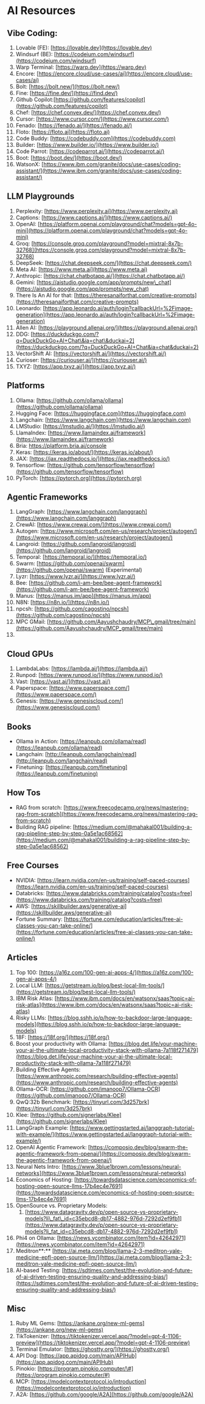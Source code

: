 # AI Resources

## Vibe Coding:

1. Lovable (FE): [https://lovable.dev](https://lovable.dev)  
2. Windsurf (BE): [https://codeium.com/windsurf](https://codeium.com/windsurf)  
3. Warp Terminal: [https://warp.dev](https://warp.dev)  
4. Encore: [https://encore.cloud/use-cases/ai](https://encore.cloud/use-cases/ai)  
5. Bolt: [https://bolt.new/](https://bolt.new/)  
6. Fine: [https://fine.dev/](https://find.dev/)  
7. Github Copilot:[https://github.com/features/copilot](https://github.com/features/copilot)  
8. Chef: [https://chef.convex.dev/](https://chef.convex.dev/)  
9. Cursor: [https://www.cursor.com/](https://www.cursor.com/)  
10. Fenado: [https://fenado.ai/](https://fenado.ai/)  
11. Floto:  [https://floto.ai](https://floto.ai)  
12. Code Buddy: [https://codebuddy.com](https://codebuddy.com)  
13. Builder: [https://www.builder.io/](https://www.builder.io/)  
14. Code Parrot: [https://codeparrot.ai/](https://codeparrot.ai/)  
15. Boot: [https://boot.dev/](https://boot.dev/)  
16. WatsonX: [https://www.ibm.com/granite/docs/use-cases/coding-assistant/](https://www.ibm.com/granite/docs/use-cases/coding-assistant/)  

## LLM Playgrounds

1. Perplexity: [https://www.perplexity.ai](https://www.perplexity.ai)  
2. Captions: [https://www.captions.ai/](https://www.captions.ai/)  
3. OpenAI: [https://platform.openai.com/playground/chat?models=gpt-4o-mini](https://platform.openai.com/playground/chat?models=gpt-4o-mini)  
4. Groq: [https://console.groq.com/playground?model=mixtral-8x7b-32768](https://console.groq.com/playground?model=mixtral-8x7b-32768)  
5. DeepSeek: [https://chat.deepseek.com/](https://chat.deepseek.com/)  
6. Meta AI: [https://www.meta.ai](https://www.meta.ai)  
7. Anthropic: [https://chat.chatbotapp.ai/](https://chat.chatbotapp.ai/)  
8. Gemini: [https://aistudio.google.com/app/prompts/new\_chat](https://aistudio.google.com/app/prompts/new_chat)  
9. There Is An AI for that: [https://theresanaiforthat.com/creative-prompts](https://theresanaiforthat.com/creative-prompts)  
10. Leonardo: [https://app.leonardo.ai/auth/login?callbackUrl=%2Fimage-generation](https://app.leonardo.ai/auth/login?callbackUrl=%2Fimage-generation)  
11. Allen AI: [https://playground.allenai.org/](https://playground.allenai.org/)  
12. DDG: [https://duckduckgo.com/?q=DuckDuckGo+AI+Chat\&ia=chat\&duckai=2](https://duckduckgo.com/?q=DuckDuckGo+AI+Chat&ia=chat&duckai=2)  
13. VectorShift AI: [https://vectorshift.ai/](https://vectorshift.ai/)  
14. Curioser: [https://curiouser.ai/](https://curiouser.ai/)  
15. TXYZ: [https://app.txyz.ai/](https://app.txyz.ai/)  

## Platforms

1. Ollama: [https://github.com/ollama/ollama](https://github.com/ollama/ollama)  
2. Hugging Face: [https://huggingface.com](https://huggingface.com)  
3. Langchain: [https://www.langchain.com](https://www.langchain.com)  
4. LMStudio: [https://lmstudio.ai/](https://lmstudio.ai/)  
5. LlamaIndex: [https://www.llamaindex.ai/framework](https://www.llamaindex.ai/framework)  
6. Bria: https://platform.bria.ai/console  
7. Keras: [https://keras.io/about/](https://keras.io/about/)  
8. JAX: [https://jax.readthedocs.io/](https://jax.readthedocs.io/)  
9. Tensorflow: [https://github.com/tensorflow/tensorflow](https://github.com/tensorflow/tensorflow)  
10. PyTorch: [https://pytorch.org](https://pytorch.org)  
    
## Agentic Frameworks 

1. LangGraph: [https://www.langchain.com/langgraph](https://www.langchain.com/langgraph)  
2. CrewAI: [https://www.crewai.com/](https://www.crewai.com/)  
3. Autogen: [https://www.microsoft.com/en-us/research/project/autogen/](https://www.microsoft.com/en-us/research/project/autogen/)  
4. Langroid: [https://github.com/langroid/langroid](https://github.com/langroid/langroid)  
5. Temporal: [https://temporal.io/](https://temporal.io/)  
6. Swarm: [https://github.com/openai/swarm](https://github.com/openai/swarm) (Experimental)  
7. Lyzr: [https://www.lyzr.ai/](https://www.lyzr.ai/)  
8. Bee: [https://github.com/i-am-bee/bee-agent-framework](https://github.com/i-am-bee/bee-agent-framework)  
9. Manus: [https://manus.im/app](https://manus.im/app)  
10. N8N: [https://n8n.io/](https://n8n.io/)  
11. npcsh: [https://github.com/cagostino/npcsh](https://github.com/cagostino/npcsh)  
12. MPC GMail: [https://github.com/Aayushchaudry/MCP\_gmail/tree/main](https://github.com/Aayushchaudry/MCP_gmail/tree/main)  
13. 

## Cloud GPUs

1. LambdaLabs: [https://lambda.ai/](https://lambda.ai/)  
2. Runpod: [https://www.runpod.io/](https://www.runpod.io/)  
3. Vast: [https://vast.ai/](https://vast.ai/)  
4. Paperspace: [https://www.paperspace.com/](https://www.paperspace.com/)  
5. Genesis: [https://www.genesiscloud.com/](https://www.genesiscloud.com/)

## Books

* Ollama in Action: [https://leanpub.com/ollama/read](https://leanpub.com/ollama/read)  
* Langchain: [http://leanpub.com/langchain/read](http://leanpub.com/langchain/read)  
* Finetuning: [https://leanpub.com/finetuning](https://leanpub.com/finetuning)

## How Tos

* RAG from scratch: [https://www.freecodecamp.org/news/mastering-rag-from-scratch](https://www.freecodecamp.org/news/mastering-rag-from-scratch)  
* Building RAG pipeline: [https://medium.com/@mahakal001/building-a-rag-pipeline-step-by-step-0a5e1ac68562](https://medium.com/@mahakal001/building-a-rag-pipeline-step-by-step-0a5e1ac68562)

## Free Courses

* NVIDIA: [https://learn.nvidia.com/en-us/training/self-paced-courses](https://learn.nvidia.com/en-us/training/self-paced-courses)  
* Databricks: [https://www.databricks.com/training/catalog?costs=free](https://www.databricks.com/training/catalog?costs=free)  
* AWS: [https://skillbuilder.aws/generative-ai](https://skillbuilder.aws/generative-ai)  
* Fortune Summary: [https://fortune.com/education/articles/free-ai-classes-you-can-take-online/](https://fortune.com/education/articles/free-ai-classes-you-can-take-online/)

## Articles

1. Top 100: [https://a16z.com/100-gen-ai-apps-4/](https://a16z.com/100-gen-ai-apps-4/)  
2. Local LLM: [https://getstream.io/blog/best-local-llm-tools/](https://getstream.io/blog/best-local-llm-tools/)  
3. IBM Risk Atlas: [https://www.ibm.com/docs/en/watsonx/saas?topic=ai-risk-atlas](https://www.ibm.com/docs/en/watsonx/saas?topic=ai-risk-atlas)  
4. Risky LLMs: [https://blog.sshh.io/p/how-to-backdoor-large-language-models](https://blog.sshh.io/p/how-to-backdoor-large-language-models)  
5. 18F: [https://18f.org/](https://18f.org/)  
6. Boost your productivity with Ollama: [https://blog.det.life/your-machine-your-ai-the-ultimate-local-productivity-stack-with-ollama-7a118f271479](https://blog.det.life/your-machine-your-ai-the-ultimate-local-productivity-stack-with-ollama-7a118f271479)  
7. Building Effective Agents: [https://www.anthropic.com/research/building-effective-agents](https://www.anthropic.com/research/building-effective-agents)  
8. Ollama-OCR: [https://github.com/imanoop7/Ollama-OCR](https://github.com/imanoop7/Ollama-OCR)  
9. QwQ:32b Benchmark: [https://tinyurl.com/3d257brk](https://tinyurl.com/3d257brk)  
10. Klee: [https://github.com/signerlabs/Klee](https://github.com/signerlabs/Klee)  
11. LangGraph Example: [https://www.gettingstarted.ai/langgraph-tutorial-with-example/](https://www.gettingstarted.ai/langgraph-tutorial-with-example/)  
12. OpenAI Agentic Framework: [https://composio.dev/blog/swarm-the-agentic-framework-from-openai/](https://composio.dev/blog/swarm-the-agentic-framework-from-openai/)  
13. Neural Nets Intro: [https://www.3blue1brown.com/lessons/neural-networks](https://www.3blue1brown.com/lessons/neural-networks)  
14. Economics of Hosting: [https://towardsdatascience.com/economics-of-hosting-open-source-llms-17b4ec4e7691](https://towardsdatascience.com/economics-of-hosting-open-source-llms-17b4ec4e7691)  
15. OpenSource vs. Proprietary Models:   
    1. [https://www.datagravity.dev/p/open-source-vs-proprietary-models?li\_fat\_id=c35ebcd8-db17-4882-976d-7292d2ef9fb1](https://www.datagravity.dev/p/open-source-vs-proprietary-models?li_fat_id=c35ebcd8-db17-4882-976d-7292d2ef9fb1)   
16. Phi4 on Ollama: [https://news.ycombinator.com/item?id=42642971](https://news.ycombinator.com/item?id=42642971)  
17. Meditron**:** [https://ai.meta.com/blog/llama-2-3-meditron-yale-medicine-epfl-open-source-llm/](https://ai.meta.com/blog/llama-2-3-meditron-yale-medicine-epfl-open-source-llm/)   
18. AI-based Testing: [https://sdtimes.com/test/the-evolution-and-future-of-ai-driven-testing-ensuring-quality-and-addressing-bias/](https://sdtimes.com/test/the-evolution-and-future-of-ai-driven-testing-ensuring-quality-and-addressing-bias/)  

## Misc

1. Ruby ML Gems: [https://ankane.org/new-ml-gems](https://ankane.org/new-ml-gems)  
2. TikTokenizer: [https://tiktokenizer.vercel.app/?model=gpt-4-1106-preview](https://tiktokenizer.vercel.app/?model=gpt-4-1106-preview)  
3. Terminal Emulator: [https://ghostty.org/](https://ghostty.org/)  
4. API Dog: [https://app.apidog.com/main/APIHub](https://app.apidog.com/main/APIHub)  
5. Pinokio: [https://program.pinokio.computer/\#](https://program.pinokio.computer/#)  
6. MCP: [https://modelcontextprotocol.io/introduction](https://modelcontextprotocol.io/introduction)  
7. A2A: [https://github.com/google/A2A](https://github.com/google/A2A)  

